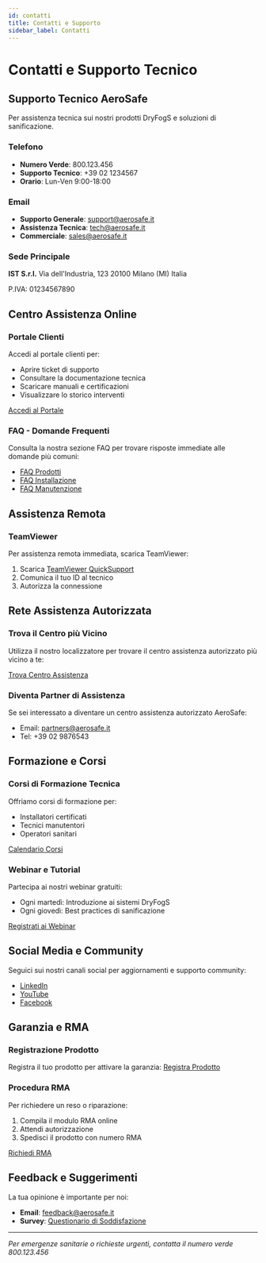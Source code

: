 ```yaml
---
id: contatti
title: Contatti e Supporto
sidebar_label: Contatti
---
```


# Contatti e Supporto Tecnico

## Supporto Tecnico AeroSafe

Per assistenza tecnica sui nostri prodotti DryFogS e soluzioni di sanificazione.

### Telefono
- **Numero Verde**: 800.123.456
- **Supporto Tecnico**: +39 02 1234567
- **Orario**: Lun-Ven 9:00-18:00

### Email
- **Supporto Generale**: support@aerosafe.it
- **Assistenza Tecnica**: tech@aerosafe.it
- **Commerciale**: sales@aerosafe.it

### Sede Principale

**IST S.r.l.**
Via dell'Industria, 123
20100 Milano (MI)
Italia

P.IVA: 01234567890

## Centro Assistenza Online

### Portale Clienti
Accedi al portale clienti per:
- Aprire ticket di supporto
- Consultare la documentazione tecnica
- Scaricare manuali e certificazioni
- Visualizzare lo storico interventi

[Accedi al Portale](https://support.aerosafe.it)

### FAQ - Domande Frequenti
Consulta la nostra sezione FAQ per trovare risposte immediate alle domande più comuni:
- [FAQ Prodotti](/docs/supporto/faq-prodotti)
- [FAQ Installazione](/docs/supporto/faq-installazione)
- [FAQ Manutenzione](/docs/supporto/faq-manutenzione)

## Assistenza Remota

### TeamViewer
Per assistenza remota immediata, scarica TeamViewer:
1. Scarica [TeamViewer QuickSupport](https://www.teamviewer.com/download)
2. Comunica il tuo ID al tecnico
3. Autorizza la connessione

## Rete Assistenza Autorizzata

### Trova il Centro più Vicino
Utilizza il nostro localizzatore per trovare il centro assistenza autorizzato più vicino a te:

[Trova Centro Assistenza](https://www.aerosafe.it/assistenza/trova-centro)

### Diventa Partner di Assistenza
Se sei interessato a diventare un centro assistenza autorizzato AeroSafe:
- Email: partners@aerosafe.it
- Tel: +39 02 9876543

## Formazione e Corsi

### Corsi di Formazione Tecnica
Offriamo corsi di formazione per:
- Installatori certificati
- Tecnici manutentori
- Operatori sanitari

[Calendario Corsi](https://www.aerosafe.it/formazione)

### Webinar e Tutorial
Partecipa ai nostri webinar gratuiti:
- Ogni martedì: Introduzione ai sistemi DryFogS
- Ogni giovedì: Best practices di sanificazione

[Registrati ai Webinar](https://www.aerosafe.it/webinar)

## Social Media e Community

Seguici sui nostri canali social per aggiornamenti e supporto community:

- [LinkedIn](https://www.linkedin.com/company/aerosafe-ist)
- [YouTube](https://www.youtube.com/aerosafe)
- [Facebook](https://www.facebook.com/aerosafeitalia)

## Garanzia e RMA

### Registrazione Prodotto
Registra il tuo prodotto per attivare la garanzia:
[Registra Prodotto](https://www.aerosafe.it/garanzia)

### Procedura RMA
Per richiedere un reso o riparazione:
1. Compila il modulo RMA online
2. Attendi autorizzazione
3. Spedisci il prodotto con numero RMA

[Richiedi RMA](https://www.aerosafe.it/rma)

## Feedback e Suggerimenti

La tua opinione è importante per noi:
- **Email**: feedback@aerosafe.it
- **Survey**: [Questionario di Soddisfazione](https://www.aerosafe.it/survey)

---

*Per emergenze sanitarie o richieste urgenti, contatta il numero verde 800.123.456*